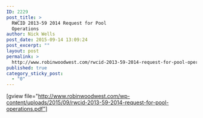 ```yaml
---
ID: 2229
post_title: >
  RWCID 2013-59 2014 Request for Pool
  Operations
author: Nick Wells
post_date: 2015-09-14 13:09:24
post_excerpt: ""
layout: post
permalink: >
  http://www.robinwoodwest.com/rwcid-2013-59-2014-request-for-pool-operations/
published: true
category_sticky_post:
  - "0"
---
```

[gview file="http://www.robinwoodwest.com/wp-content/uploads/2015/09/rwcid-2013-59-2014-request-for-pool-operations.pdf"]